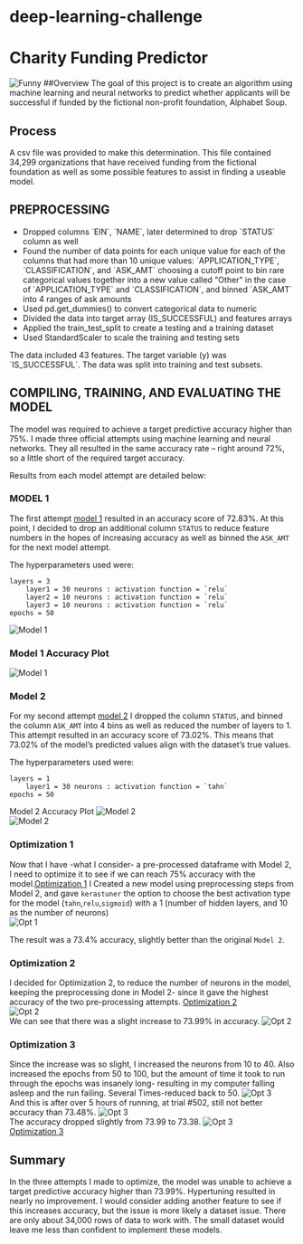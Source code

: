 # deep-learning-challenge
# Charity Funding Predictor
![Funny](Images/data.jpg)
##Overview
The goal of this project is to create an algorithm using machine learning and neural networks to predict whether applicants will be successful if funded by the fictional non-profit foundation, Alphabet Soup.


## Process

A csv file was provided to make this determination. This file contained 34,299 organizations that have received funding from the fictional foundation as well as some possible features to assist in finding a useable model.

## PREPROCESSING
<ul>
    <li> Dropped columns `EIN`, `NAME`, later determined to drop `STATUS` column as well</li>
    <li> Found the number of data points for each unique value for each of the columns that had more than 10 unique values:
         `APPLICATION_TYPE`, `CLASSIFICATION`, and `ASK_AMT`
    choosing a cutoff point to bin rare categorical values together into a new value called "Other" in the case of `APPLICATION_TYPE` and `CLASSIFICATION`, and binned `ASK_AMT` into 4 ranges of ask amounts</li>
    <li> Used pd.get_dummies() to convert categorical data to numeric </li>
    <li> Divided the data into target array (IS_SUCCESSFUL) and features arrays </li>
    <li> Applied the train_test_split to create a testing and a training dataset </li>
    <li> Used StandardScaler to scale the training and testing sets </li>
</ul>
The data included 43 features. The target variable (y) was `IS_SUCCESSFUL`. The data was split into training and test subsets.

## COMPILING, TRAINING, AND EVALUATING THE MODEL
The model was required to achieve a target predictive accuracy higher than 75%. I made three official attempts using machine learning and neural networks. They all resulted in the same accuracy rate – right around 72%, so a little short of the required target accuracy.

Results from each model attempt are detailed below:

### MODEL 1
The first attempt [model 1](Models/AlphabetSoupCharity_model_1.h5) resulted in an accuracy score of 72.83%. At this point, I decided to drop an additional column `STATUS` to reduce feature numbers in the hopes of increasing accuracy as well as binned the `ASK_AMT` for the next model attempt.

The hyperparameters used were:

    layers = 3
        layer1 = 30 neurons : activation function = `relu`
        layer2 = 10 neurons : activation function = `relu`
        layer3 = 10 neurons : activation function = `relu`
    epochs = 50
![Model 1](Images/Model1_layers.PNG)</br>
### Model 1 Accuracy Plot
![Model 1](Images/model1_acc_loss.PNG)

### Model 2
For my second attempt [model 2](Models/AlphabetSoupCharity_model_2.h5) I dropped the column `STATUS`, and binned the column `ASK_AMT` into 4 bins as well as reduced the number of layers to 1. This attempt resulted in an accuracy score of 73.02%. This means that 73.02% of the model’s predicted values align with the dataset’s true values.

The hyperparameters used were:

    layers = 1
        layer1 = 30 neurons : activation function = `tahn`
    epochs = 50

Model 2 Accuracy Plot
![Model 2](Images/Model2_layers.PNG)</br>
![Model 2](Images/Model2_acc_loss.PNG)</br>

### Optimization 1
Now that I have -what I consider- a pre-processed dataframe with Model 2, I need to optimize it to see if we can reach 75% accuracy with the model.[Optimization 1](Models/AlphabetSoupCharity_Optimization1.h5) I Created a new model using preprocessing steps from Model 2, and gave `kerastuner` the option to choose the best activation type for the model (`tahn`,`relu`,`sigmoid`) with a 1 (number of hidden layers, and 10 as the number of neurons)</br>
![Opt 1](Images/opt1_layers.PNG)</br>

The result was a 73.4% accuracy, slightly better than the original `Model 2`.

### Optimization 2
I decided for Optimization 2, to reduce the number of neurons in the model, keeping the preprocessing done in Model 2- since it gave the highest accuracy of the two pre-processing attempts.
[Optimization 2](Models/AlphabetSoupCharity_Optimization2.h5)</br>
![Opt 2](Images/opt2_layers.PNG)</br>
We can see that there was a slight increase to 73.99% in accuracy.
![Opt 2](Images/opt2_acc.PNG)</br>

### Optimization 3
Since the increase was so slight, I increased the neurons from 10 to 40. Also increased the epochs from 50 to 100, but the amount of time it took to run through the epochs was insanely long- resulting in my computer falling asleep and the run failing. Several Times-reduced back to 50. ![Opt 3](Images/opt3_layers.PNG)</br>
And this is after over 5 hours of running, at trial #502, still not better accuracy than 73.48%. ![Opt 3](Images/WastedTime.PNG)</br>
The accuracy dropped slightly from 73.99 to 73.38. ![Opt 3](Images/opt3_acc.PNG)</br>
[Optimization 3](Models/AlphabetSoupCharity_Optimization3.h5)</br>

## Summary

In the three attempts I made to optimize, the model was unable to achieve a target predictive accuracy higher than 73.99%. Hypertuning resulted in nearly no improvement. I would consider adding another feature to see if this increases accuracy, but the issue is more likely a dataset issue. There are only about 34,000 rows of data to work with. The small dataset would leave me less than confident to implement these models. 
